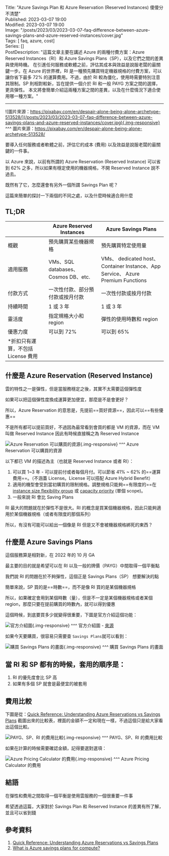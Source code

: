 Title: "Azure Savings Plan 和 Azure Reservation (Reserved Instances) 傻傻分不清楚"  
Published: 2023-03-07 19:00  
Modified: 2023-03-07 19:00  
Image: "/posts/2023/03/2023-03-07-faq-difference-between-azure-savings-plans-and-azure-reserved-instances/cover.jpg"  
Tags: [ faq, azure, cost]  
Series: []  
PostDescription: "這篇文章主要在講述 Azure 的兩種付費方案：Azure Reserved Instances（RI）和 Azure Savings Plans（SP），以及它們之間的差異與使用時機。
在引進任何服務或軟體之前，評估其成本與效益是說服老闆的最關鍵一步。在 Azure 的世界裡，RI 是一種預先購買特定機器規格的付費方案，可以讓你省下最多 72% 的運算費用。不過，由於 RI 較為僵化，使用時需要特別注意其限制。SP 則相對較新，旨在提供一個介於 RI 和一般 PAYG 方案之間的選擇，更具彈性。
本文將會簡單介紹這兩種方案之間的差異，以及在什麼情況下適合使用哪一種方案。"

---
​![圖片來源：https://pixabay.com/en/despair-alone-being-alone-archetype-513528/](/posts/2023/03/2023-03-07-faq-difference-between-azure-savings-plans-and-azure-reserved-instances/cover.jpg){.img-responsive} 
^^^ 圖片來源：https://pixabay.com/en/despair-alone-being-alone-archetype-513528/

要導入任何服務或者軟體之前，評估它的成本 (費用) 以及效益是說服老闆的最關鍵的一件事。

以 Azure 來說，以前有所謂的 Azure Reservation (Reserved Instance) 可以省到 62% 之多，所以如果有穩定使用的機器規格，不開 Reserved Instance 說不過去。

既然有了它，怎麼還會有另外一個所謂 Savings Plan 呢？

這篇來簡單的探討一下兩個的不同之處，以及什麼時候適合用什麼
<!--more-->
## TL;DR

||Azure Reserved Instances|Azure Savings Plans|
| ------------------------------------| -------------------------------------| -------------------------------------------------------------------------------------|
|概觀|預先購買某些機器規格|預先購買特定使用量|
|適用服務|VMs、SQL databases、Cosmos DB、etc.|VMs、 dedicated host、 Container Instance、App Service、 Azure<br />Premium Functions<br />|
|付款方式|一次性付款、部分預付款或按月付款|一次性付款或按月付款|
|持續時間|1 或 3 年|1 或 3 年|
|靈活度|指定規格大小和 region|彈性的使用時數和 region|
|優惠力度|可以到 72%|可以到 65%|
|*折扣只有運算，不包括 License 費用|||

## 什麼是 Azure Reservation (Reserved Instance)

雲的特性之一是彈性，但是當服務穩定之後，其實不太需要這個彈性度

如果可以把這個彈性度換成運算更加便宜，那麼是不是會更好？

所以，Azure Reservation 的意思是，先提前==買好資源==，因此可以==有些優惠==

不是所有都可以提前買好，不過因為最常看到會買的都是 VM 的資源，而在 VM 叫做 Reserved Instance 因此有時候直接稱之為 Reserved Instance

​![Azure Reservation 可以購買的資源](/posts/2023/03/2023-03-07-faq-difference-between-azure-savings-plans-and-azure-reserved-instances/image-20230306190318-ihww5pm.png "Azure Reservation 可以購買的資源"){.img-responsive} 
^^^ Azure Reservation 可以購買的資源

以下都已 VM 的描述為主（也就是 Reserved Instance 或者 RI）：

1. 可以買 1~3 年 - 可以提前付或者每個月付。可以節省 41% ~ 62% 的==運算費用==。（不涵蓋 License。License 可以搭配 Azure Hybrid Benefit）
2. 適用的機型會受到當初購買的限制規格。調整規格只能夠==有限度的==在 [instance size flexibility group](https://learn.microsoft.com/en-us/azure/virtual-machines/reserved-vm-instance-size-flexibility?toc=%2Fazure%2Fcost-management-billing%2Freservations%2Ftoc.json&WT.mc_id=AZ-MVP-5003856) 或 [capacity priority](https://learn.microsoft.com/azure/cost-management-billing/reservations/manage-reserved-vm-instance?WT.mc_id=AZ-MVP-5003856#change-optimize-setting-for-reserved-vm-instances) (單個 scope)。
3. 一般來說 RI 會比 Saving Plans

RI 最大的問題就在於彈性不是很大。RI 的概念是買某個機器規格，因此只能夠適用於某個機器規格（或者有限度的那個系列）

所以，有沒有可能可以給出一個像是 RI 但是又不會被機器規格綁死的東西？

## 什麼是 Azure Savings Plans

這個服務算是相對新，在 2022 年的 10 月 GA

最主要的目的就是希望可以在 RI 以及一般的牌價（PAYG）中間取得一個平衡點

我們說 RI 的問題在於不夠彈性，這個正是 Savings Plans（SP） 想要解決的點

簡單來說，SP 買的是==時數==，而不是像 RI 買的是某個機器規格

所以，如果確定會用到某個時數（量），但是不一定是某個機器規格或者某個 region，那麼只要在提前購買的時數內，就可以得到優惠

這個時候，到底要買多少就變得很重要，下圖是官方介紹這個功能：

​![官方介紹圖](/posts/2023/03/2023-03-07-faq-difference-between-azure-savings-plans-and-azure-reserved-instances/image-20230308063507-6ejjae0.png){.img-responsive} 
^^^ 官方介紹圖 - [來源](https://azure.microsoft.com/en-us/pricing/offers/savings-plan-compute/?WT.mc_id=AZ-MVP-5003856#benefits-and-features)

如果今天要購買，很容易只需要查 `Savings Plans`​ 就可以看到：

​![購買 Savings Plans 的畫面](/posts/2023/03/2023-03-07-faq-difference-between-azure-savings-plans-and-azure-reserved-instances/image-20230308061554-dxbyfv4.png "購買 Savings Plans 的畫面"){.img-responsive} 
^^^ 購買 Savings Plans 的畫面

## 當 RI 和 SP 都有的時候，套用的順序是：

1. RI 的優先度會比 SP 高
2. 如果有多個 SP 就會是最便宜的被套用

## 費用比較

下圖是從：[Quick Reference: Understanding Azure Reservations vs Savings Plans](https://techcommunity.microsoft.com/t5/core-infrastructure-and-security/quick-reference-understanding-azure-reservations-vs-savings/ba-p/3689070?WT.mc_id=AZ-MVP-5003856) 截圖出來的比較表，裡面的金額不一定和現在一樣，不過這個只是給大家看出這個比較。

​![PAYG、SP、RI 的費用比較](/posts/2023/03/2023-03-07-faq-difference-between-azure-savings-plans-and-azure-reserved-instances/image-20230308061912-p3m6oo6.png "PAYG、SP、RI 的費用比較"){.img-responsive} 
^^^ PAYG、SP、RI 的費用比較

如果在計算的時候需要確認金額，記得要選對選項：

​![Azure Pricing Calculator 的費用](/posts/2023/03/2023-03-07-faq-difference-between-azure-savings-plans-and-azure-reserved-instances/image-20230308062104-x2f5vc4.png "Azure Pricing Calculator 的費用"){.img-responsive} 
^^^ Azure Pricing Calculator 的費用

## 結語

在彈性和費用之間取得一個平衡是使用雲服務的一個很重要一件事

希望透過這篇，大家對於 Savings Plan 和 Reserved Instance 的差異有所了解，並且可以省到錢

## 參考資料

1. [Quick Reference: Understanding Azure Reservations vs Savings Plans](https://techcommunity.microsoft.com/t5/core-infrastructure-and-security/quick-reference-understanding-azure-reservations-vs-savings/ba-p/3689070?WT.mc_id=AZ-MVP-5003856)
2. [What is Azure savings plans for compute?](https://learn.microsoft.com/azure/cost-management-billing/savings-plan/savings-plan-compute-overview?WT.mc_id=AZ-MVP-5003856)
